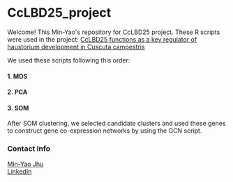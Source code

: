 # CcLBD25_project

Welcome! This Min-Yao's repository for CcLBD25 project.
These R scripts were used in the project: [CcLBD25 functions as a key regulator of haustorium development in Cuscuta campestris](https://doi.org/10.1101/2021.01.04.425251)

We used these scripts following this order:
#### 1. MDS
#### 2. PCA
#### 3. SOM

After SOM clustering, we selected candidate clusters and used these genes to construct gene co-expression networks by using the GCN script.

### Contact Info

[Min-Yao Jhu](mailto:minjhu@ucdavis.edu)  
[LinkedIn](www.linkedin.com/in/min-yao-jhu)


